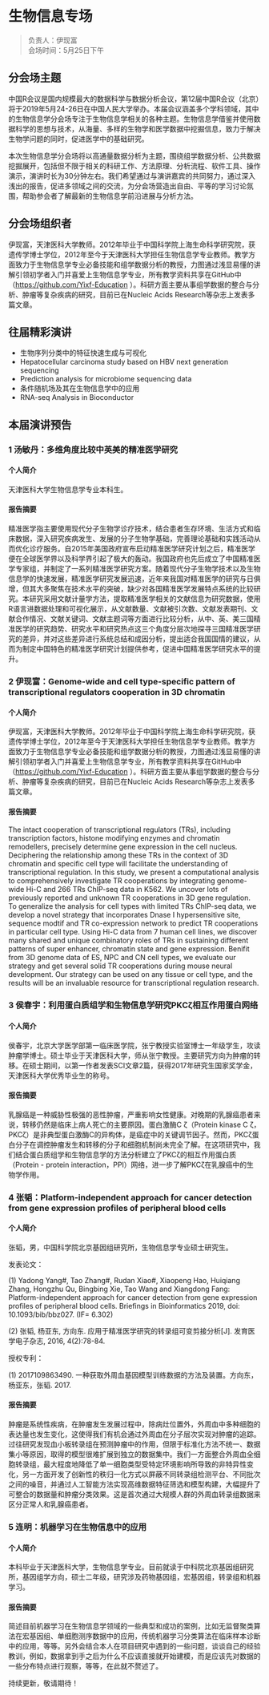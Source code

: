 # 生物信息专场

> 负责人：伊现富  
会场时间：5月25日下午  

## 分会场主题

中国R会议是国内规模最大的数据科学与数据分析会议，第12届中国R会议（北京）将于2019年5月24-26日在中国人民大学举办。本届会议涵盖多个学科领域，其中的生物信息学分会场专注于生物信息学相关的各种主题。生物信息学借鉴并使用数据科学的思想与技术，从海量、多样的生物学和医学数据中挖掘信息，致力于解决生物学问题的同时，促进医学中的基础研究。

本次生物信息学分会场将以高通量数据分析为主题，围绕组学数据分析、公共数据挖掘展开，包括但不限于相关的科研工作、方法原理、分析流程、软件工具、操作演示，演讲时长为30分钟左右。我们希望通过与演讲嘉宾的共同努力，通过深入浅出的报告，促进多领域之间的交流，为分会场营造出自由、平等的学习讨论氛围，帮助参会者了解最新的生物信息学前沿进展与分析方法。

## 分会场组织者

伊现富，天津医科大学教师。2012年毕业于中国科学院上海生命科学研究院，获遗传学博士学位，2012年至今于天津医科大学担任生物信息学专业教师。教学方面致力于生物信息学专业必备技能和组学数据分析的教授，力图通过浅显易懂的讲解引领初学者入门并喜爱上生物信息学专业，所有教学资料共享在GitHub中（https://github.com/Yixf-Education ）。科研方面主要从事组学数据的整合与分析、肿瘤等复杂疾病的研究，目前已在Nucleic Acids Research等杂志上发表多篇文章。

## 往届精彩演讲

- 生物序列分类中的特征快速生成与可视化
- Hepatocellular carcinoma study based on HBV next generation sequencing
- Prediction analysis for microbiome sequencing data
- 条件随机场及其在生物信息学中的应用
- RNA-seq Analysis in Bioconductor

## 本届演讲预告

### 1 汤敏丹：多维角度比较中英美的精准医学研究

#### 个人简介

天津医科大学生物信息学专业本科生。

#### 报告摘要

精准医学指主要使用现代分子生物学诊疗技术，结合患者生存环境、生活方式和临床数据，深入研究疾病发生、发展的分子生物学基础，完善理论基础和实践活动从而优化诊疗服务。自2015年美国政府宣布启动精准医学研究计划之后，精准医学便在全球医学界以及科学界引起了极大的轰动。我国政府也先后成立了中国精准医学专家组，并制定了一系列精准医学研究方案。随着现代分子生物学技术以及生物信息学的快速发展，精准医学研究发展迅速，近年来我国对精准医学的研究与日俱增，但其大多聚焦在技术水平的突破，缺少对各国精准医学发展特点系统的比较研究。本研究采用文献计量学方法，提取精准医学相关的文献信息为研究数据，使用R语言进数据处理和可视化展示，从文献数量、文献被引次数、文献发表期刊、文献合作情况、文献关键词、文献主题词等方面进行比较分析，从中、英、美三国精准医学的研究趋势、研究水平和研究热点这三个角度分层次地探寻三国精准医学研究的差异，并对这些差异进行系统总结和成因分析，提出适合我国国情的建议，从而为制定中国特色的精准医学研究计划提供参考，促进中国精准医学研究水平的提升。

### 2 伊现富：Genome-wide and cell type-specific pattern of transcriptional regulators cooperation in 3D chromatin

#### 个人简介

伊现富，天津医科大学教师。2012年毕业于中国科学院上海生命科学研究院，获遗传学博士学位，2012年至今于天津医科大学担任生物信息学专业教师。教学方面致力于生物信息学专业必备技能和组学数据分析的教授，力图通过浅显易懂的讲解引领初学者入门并喜爱上生物信息学专业，所有教学资料共享在GitHub中（https://github.com/Yixf-Education ）。科研方面主要从事组学数据的整合与分析、肿瘤等复杂疾病的研究，目前已在Nucleic Acids Research等杂志上发表多篇文章。

#### 报告摘要

The intact cooperation of transcriptional regulators (TRs), including transcription factors, histone modifying enzymes and chromatin remodellers, precisely determine gene expression in the cell nucleus. Deciphering the relationship among these TRs in the context of 3D chromatin and specific cell type will facilitate the understanding of transcriptional regulation. In this study, we present a computational analysis to comprehensively investigate TR cooperations by integrating genome-wide Hi-C and 266 TRs ChIP-seq data in K562. We uncover lots of previously reported and unknown TR cooperations in 3D gene regulation. To generalize the analysis for cell types with limited TRs ChIP-seq data, we develop a novel strategy that incorporates Dnase I hypersensitive site, sequence modtif and TR co-expression network to predict TR cooperations in particular cell type. Using Hi-C data from 7 human cell lines, we discover many shared and unique combinatory roles of TRs in sustaining different patterns of super enhancer, chromatin state and gene expression. Benifit from 3D genome data of ES, NPC and CN cell types, we evaluate our strategy and get several solid TR cooperations during mouse neural development. Our strategy can be used on any tissue or cell type, and the results will be an invaluable resource for transcriptional regulation research.


### 3 侯春宇：利用蛋白质组学和生物信息学研究PKCζ相互作用蛋白网络

#### 个人简介

侯春宇，北京大学医学部第一临床医学院，张宁教授实验室博士一年级学生，攻读肿瘤学博士。硕士毕业于天津医科大学，师从张宁教授。主要研究方向为肿瘤的转移。在硕士期间，以第一作者发表SCI文章2篇，获得2017年研究生国家奖学金，天津医科大学优秀毕业生的称号。

#### 报告摘要

乳腺癌是一种威胁性极强的恶性肿瘤，严重影响女性健康。对晚期的乳腺癌患者来说，转移仍然是临床上病人死亡的主要原因。蛋白激酶C ζ（Protein kinase C ζ，PKCζ）是非典型蛋白激酶C的异构体，是癌症中的关键调节因子。然而，PKCζ蛋白分子在调控肿瘤发生和转移的分子和细胞机制尚未完全了解。在这项研究中，我们结合蛋白质组学和生物信息学的方法分析建立了PKCζ的相互作用蛋白质（Protein - protein interaction，PPI）网络，进一步了解PKCζ在乳腺癌中的生物学作用。


### 4 张韬：Platform-independent approach for cancer detection from gene expression profiles of peripheral blood cells

#### 个人简介

张韬，男，中国科学院北京基因组研究所，生物信息学专业硕士研究生。

发表论文：

(1) Yadong Yang#, Tao Zhang#, Rudan Xiao#, Xiaopeng Hao, Huiqiang Zhang, Hongzhu Qu, Bingbing Xie, Tao Wang and Xiangdong Fang: Platform-independent approach for cancer detection from gene expression profiles of peripheral blood cells. Briefings in Bioinformatics 2019, doi: 10.1093/bib/bbz027. (IF= 6.302)

(2) 张韬, 杨亚东, 方向东. 应用于精准医学研究的转录组可变剪接分析[J]. 发育医学电子杂志, 2016, 4(2):78-84.

授权专利：

(1) 2017109863490. 一种获取外周血基因模型训练数据的方法及装置。方向东，杨亚东，张韬. 2017.


#### 报告摘要

肿瘤是系统性疾病，在肿瘤发生发展过程中，除病灶位置外，外周血中多种细胞的表达量也发生变化，这使得我们有机会通过外周血在分子层次实现对肿瘤的追踪。过往研究发现血小板转录组在预测肿瘤中的作用，但限于标准化方法不统一、数据集小等原因，取得的模型很难扩展到独立的数据集中。我们一方面整合外周血全细胞转录组，最大程度地降低了单一细胞类型受特定环境影响所导致的非特异性变化，另一方面开发了创新性的秩归一化方式以屏蔽不同转录组检测平台、不同批次之间的噪音，并通过人工智能方法实现高维数据特征筛选和模型构建，大幅提升了可整合的数据量和肿瘤分类效果。这是首次通过大规模人群的外周血转录组数据来区分正常人和乳腺癌患者。

### 5 连明：机器学习在生物信息中的应用

#### 个人简介

本科毕业于天津医科大学，生物信息学专业。目前就读于中科院北京基因组研究所，基因组学方向，硕士二年级，研究涉及药物基因组，宏基因组，转录组和机器学习。

#### 报告摘要

简述目前机器学习在生物信息学领域的一些典型和成功的案例，比如无监督聚类算法在宏基因组、单细胞测序数据中的应用，传统机器学习分类算法在临床样本诊断中的应用，等等。另外会结合本人在项目研究中遇到的一些问题，谈谈自己的经验教训，例如，数据拿到手之后为什么不应该直接就开始建模，而是应该先对数据的一些分布特点进行观察，等等，在此就不赘述了。

持续更新，敬请期待！
